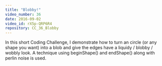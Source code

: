 ```yaml
---
title: "Blobby!"
video_number: 36
date: 2016-09-02
video_id: rX5p-QRP6R4
repository: CC_36_Blobby
---
```


In this short Coding Challenge, I demonstrate how to turn an circle (or any shape you want) into a blob and give the edges have a liquidy / blobby / wobbly look.  A technique using beginShape() and endShape() along with perlin noise is used.
